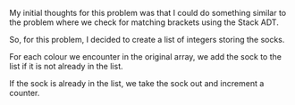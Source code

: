 My initial thoughts for this problem was that I could do something similar to the problem where we check for matching brackets using the Stack ADT.

So, for this problem, I decided to create a list of integers storing the socks.

For each colour we encounter in the original array, we add the sock to the list if it is not already in the list.

If the sock is already in the list, we take the sock out and increment a counter.
